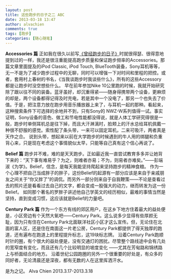 ```yaml
---
layout: post
title: 这些跑步的日子之二 ABC
date: 2013-03-18 13:47
author: alvachien
comments: true
tags: [跑步]
categories: [随心随笔]
---
```

**Accessories 篇**
正如我在很久以前写<a title="曾经跑步的日子 II：装备" href="http://www.alvachien.com/alvablog/?p=864" target="_blank">《曾经跑步的日子》</a>时就很得瑟、很得意地提到过的一样，我还是很注重能提高跑步质量和保证跑步频率的Accessories。那篇文章里面提及的iPod Classic, iPod Touch, BlueTooth装备，Sony耳机等等，无一不是为了减少跑步过程中的无聊，同时可以增强一下对时间和里程的把控。或者，套用村上春树的书名，《当我谈跑步时我谈些什么》，所有的这些Accessory都是让跑步时没空想些什么。
早在前年参加Nike 10公里跑的时候，我就开始研究除了跟以往不同的装备。蓝牙虽好，却沉重得紧——随身得携带两个设备，更麻烦的却是，两个设备都得记得及时充电，若是其中一个没电了，那另一个也失去了价值。于是，把注意力放在跑步用音乐播放器上来了，与耳机一起的那种。看起来，这种搜索条件下可选择的余地并不到，只有Sony的 NWZ-W系列值得一试。事实证明，Sony设备的音色、做工和节电性能都没得说，就是人体工学研究得很是一般，跑步时单侧耳机总是往下掉，而且大汗淋漓时，脸颊上的汗水总给耳机佩戴一种很不舒服的感觉。索性配了条头带，一来可以固定耳机，二来可吸汗，两者真是天作之合。
说到头带，想起来以前在大学跑步的时候遇到的牛人用的绑腿和负重背心来，只是现在考虑这个事情貌似太早，只能等自己真有这个信心再说了。

**Belief 篇**
跑步并不难，难的是天天跑步。正如最近我一直尝试教育多多并让她背下来的：“天下事有难易乎？为之，则难者亦易；不为，则易者亦难矣。”——彭端淑《为学》。Belief，信念，是每天我能坚持爬起来坚持跑步的精神食粮。
作为一个心理不把自己当成胖子的胖子，这份Belief的起源有一部分应该是来自于亲戚朋友之间关于“你又胖了”的调侃。而另外一部分则来自于自我鞭策——不论是查看过去的照片还是看看过去自己的文字，都会变成一股强大的动力，继而转发为这一份Belief。
如同那个著名的罗胖子讲述他自己学英文的经历相似，最难的事情当然是坚持，直到变成习惯，这应该就是Belief的力量吧。

**Century Park 篇**
作为一个东方有线的郊区用户，在这乡下地方住着最大的益处便是，小区旁边有个天然大氧吧——Century Park。这么说多少显得有些厚颜无耻，因为只有住在Century Park北面联洋社区小区才这么宣传。但，无论住在北面的富人区，还是住在南面这一片老公房，Century Park都提供了得天独厚的跑道，还有遍布在跑道上的里程提升标志，这19块标志牌。
沿着Century Park跑顺时针的圈，有个很大的益处便是，没有交通灯的困扰。尽管整个路线途中会有几处的宽窄度有变化，而且还有几个比较明显的坡度变化 ——尤其在芳甸路和锦绣路上与桥面结合的地方。
沿着世纪公园跑圈的另外一个很重要的好处是，有众多的同好者，无论清晨还是深夜，都有无数的人在这里挥洒汗水。

是为之记。
Alva Chien
2013.3.17-2013.3.18
